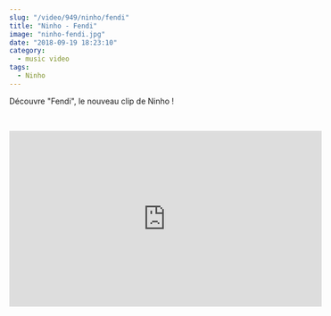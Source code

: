 ```yaml
--- 
slug: "/video/949/ninho/fendi"
title: "Ninho - Fendi"
image: "ninho-fendi.jpg"
date: "2018-09-19 18:23:10"
category:
  - music video
tags:
  - Ninho
---
```

<p>Découvre "Fendi", le nouveau clip de Ninho !</p><br/><p><iframe width="560" height="315" src="https://www.youtube.com/embed/PbFB4dBZ1vg" frameborder="0" allow="autoplay; encrypted-media" allowfullscreen></iframe></p>